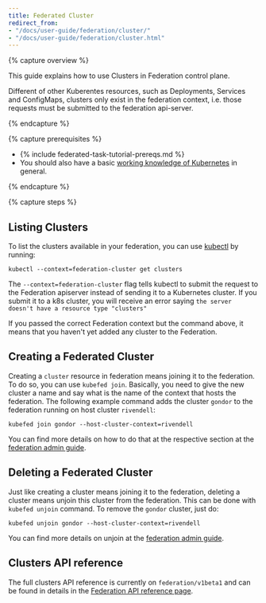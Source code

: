 ```yaml
---
title: Federated Cluster
redirect_from:
- "/docs/user-guide/federation/cluster/"
- "/docs/user-guide/federation/cluster.html"
---
```


{% capture overview %}

This guide explains how to use Clusters in Federation control plane.

Different of other Kuberentes resources, such as Deployments, Services and ConfigMaps,
clusters only exist in the federation context, i.e. those requests must be submitted to the
federation api-server.

{% endcapture %}

{% capture prerequisites %}

* {% include federated-task-tutorial-prereqs.md %}
* You should also have a basic [working knowledge of Kubernetes](/docs/setup/pick-right-solution/) in
general.

{% endcapture %}

{% capture steps %}

## Listing Clusters

To list the clusters available in your federation, you can use [kubectl](/docs/user-guide/kubectl/) by
running:

``` shell
kubectl --context=federation-cluster get clusters
```

The `--context=federation-cluster` flag tells kubectl to submit the
request to the Federation apiserver instead of sending it to a Kubernetes
cluster. If you submit it to a k8s cluster, you will receive an error saying
`the server doesn't have a resource type "clusters"`

If you passed the correct Federation context but the command above, it means that you haven't yet added
any cluster to the Federation.

## Creating a Federated Cluster

Creating a `cluster` resource in federation means joining it to the federation. To do so, you can use
`kubefed join`. Basically, you need to give the new cluster a name and say what is the name of the
context that hosts the federation. The following example command adds the cluster `gondor` to the
federation running on host cluster `rivendell`:

``` shell
kubefed join gondor --host-cluster-context=rivendell
```

You can find more details on how to do that at the respective section at the
[federation admin guide](/docs/tutorials/federation/set-up-cluster-federation-kubefed/#adding-a-cluster-to-a-federation).

## Deleting a Federated Cluster

Just like creating a cluster means joining it to the federation, deleting a cluster means unjoin this cluster from the
federation. This can be done with `kubefed unjoin` command. To remove the `gondor` cluster, just do:

``` shell
kubefed unjoin gondor --host-cluster-context=rivendell
```

You can find more details on unjoin at the
[federation admin guide](/docs/tutorials/federation/set-up-cluster-federation-kubefed/#removing-a-cluster-from-a-federation).

## Clusters API reference

The full clusters API reference is currently on `federation/v1beta1` and can be found in details in the
[Federation API reference page](https://kubernetes.io/docs/reference/federation/).